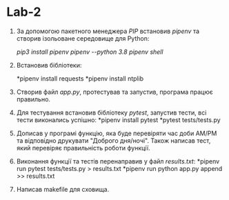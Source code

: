 # Lab-2

1. За допомогою пакетного менеджера *PIP* встановив *pipenv* та створив ізольоване середовище для Python:

     *pip3 install pipenv*
     *pipenv --python 3.8*
     *pipenv shell*
2. Встановив бібліотеки:

     *pipenv install requests
     *pipenv install ntplib
3. Створив файл *app.py*, протестував та запустив, програма працює правильно.
4. Для тестування встановив бібліотеку *pytest*, запустив тести, всі тести виконались успішно:
     *pipenv install pytest
     *pytest tests/tests.py
5. Дописав у програмі функцію, яка буде перевіряти час доби AM/PM та відповідно друкувати "Доброго дня/ночі". Також написав тест, який перевіряє правильність роботи функції.
6. Виконання функції та тестів перенаправив у файл *results.txt*:
     *pipenv run pytest tests/tests.py > results.txt
     *pipenv run python app.py append >> results.txt
7. Написав makefile для сховища. 
